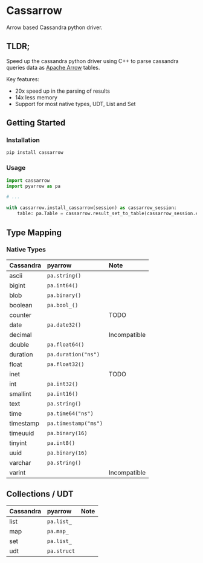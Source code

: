 # Cassarrow

Arrow based Cassandra python driver. 

## TLDR;

Speed up the cassandra python driver using C++ to parse cassandra queries data as [Apache Arrow](https://arrow.apache.org/) tables.

Key features:
* 20x speed up in the parsing of results
* 14x less memory
* Support for most native types, UDT, List and Set

## Getting Started

### Installation

```shell
pip install cassarrow
```

### Usage

```python
import cassarrow
import pyarrow as pa

# ...

with cassarrow.install_cassarrow(session) as cassarrow_session:
    table: pa.Table = cassarrow.result_set_to_table(cassarrow_session.execute("SELECT * FROM my_table"))
```

## Type Mapping

### Native Types

| Cassandra   | pyarrow              | Note         |
|:------------|:---------------------|:-------------|
| ascii       | `pa.string()`        |              |
| bigint      | `pa.int64()`         |              |
| blob        | `pa.binary()`        |              |
| boolean     | `pa.bool_()`         |              |
| counter     |                      | TODO         |
| date        | `pa.date32()`        |              |
| decimal     |                      | Incompatible |
| double      | `pa.float64()`       |              |
| duration    | `pa.duration("ns")`  |              |
| float       | `pa.float32()`       |              |
| inet        |                      | TODO         |
| int         | `pa.int32()`         |              |
| smallint    | `pa.int16()`         |              |
| text        | `pa.string()`        |              |
| time        | `pa.time64("ns")`    |              |
| timestamp   | `pa.timestamp("ms")` |              |
| timeuuid    | `pa.binary(16)`      |              |
| tinyint     | `pa.int8()`          |              |
| uuid        | `pa.binary(16)`      |              |
| varchar     | `pa.string()`        |              |
| varint      |                      | Incompatible |

## Collections / UDT

| Cassandra   | pyarrow     | Note   |
|:------------|:------------|:-------|
| list        | `pa.list_`  |        |
| map         | `pa.map_`   |        |
| set         | `pa.list_`  |        |
| udt         | `pa.struct` |        |